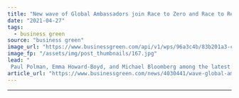 ```yaml
---
title: "New wave of Global Ambassadors join Race to Zero and Race to Resilience"
date: "2021-04-27"
tags: 
  - business green
source: "business green"
image_url: "https://www.businessgreen.com/api/v1/wps/96a3c4b/83b201a3-cf25-4eb7-90e6-c9c27109dab5/1/paul-polman-davos-185x114.jpg"
image_fp: "/assets/img/post_thumbnails/167.jpg"
lead: "
 Paul Polman, Emma Howard-Boyd, and Michael Bloomberg among the latest recruits to the global UN-backed campaign ..."
article_url: "https://www.businessgreen.com/news/4030441/wave-global-ambassadors-join-race-zero-race-resilience"
---
```


---
